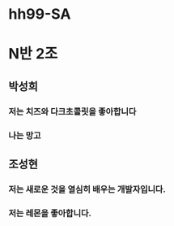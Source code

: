 # hh99-SA

# N반 2조

## 박성희

### 저는 치즈와 다크초콜릿을 좋아합니다

### 나는 망고

## 조성현

### 저는 새로운 것을 열심히 배우는 개발자입니다.

### 저는 레몬을 좋아합니다.

